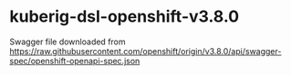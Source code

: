 # kuberig-dsl-openshift-v3.8.0

Swagger file downloaded from https://raw.githubusercontent.com/openshift/origin/v3.8.0/api/swagger-spec/openshift-openapi-spec.json

